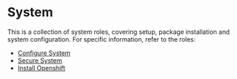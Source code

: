 # System

This is a collection of system roles, covering setup, package installation and system configuration.
For specific information, refer to the roles:
- [Configure System](./config-system)
- [Secure System](./secure-system)
- [Install Openshift](./openshift)
